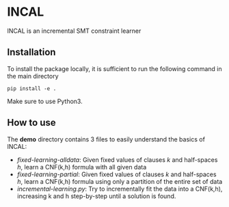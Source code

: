 # INCAL
INCAL is an incremental SMT constraint learner

## Installation

To install the package locally, it is sufficient to run the following command in the main directory

```
pip install -e .
```

Make sure to use Python3.

## How to use

The **demo** directory contains 3 files to easily understand the basics of INCAL:

- *fixed-learning-alldata*: Given fixed values of clauses *k* and half-spaces *h*, learn a CNF(k,h) formula with all given data
- *fixed-learning-partial*: Given fixed values of clauses *k* and half-spaces *h*, learn a CNF(k,h) formula using only a partition of the entire set of data  
- *incremental-learning.py*: Try to incrementally fit the data into a CNF(k,h), increasing k and h step-by-step until a solution is found.
